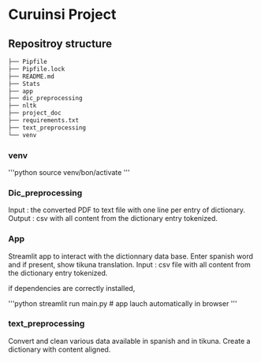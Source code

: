 # Curuinsi Project

## Repositroy structure

```bash
├── Pipfile
├── Pipfile.lock
├── README.md
├── Stats
├── app
├── dic_preprocessing
├── nltk
├── project_doc
├── requirements.txt
├── text_preprocessing
└── venv
```

### venv
'''python
source venv/bon/activate
'''
### Dic_preprocessing
Input  :  the converted PDF to text file with one line per entry of dictionary.
Output :  csv with all content from the dictionary entry tokenized.

### App
Streamlit app to interact with the dictionnary data base. Enter spanish word and if present, show tikuna translation.
Input : csv file with all content from the dictionary entry tokenized.

if dependencies are correctly installed, 

'''python
streamlit run main.py # app lauch automatically in browser
'''

### text_preprocessing
Convert and clean various data available in spanish and in tikuna.
Create a dictionary with content aligned.


 
